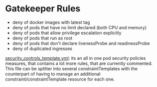 # Gatekeeper Rules

- deny of docker images with latest tag
- deny of pods that have no limit declared (both CPU and memory)
- deny of pods that allow privilege escalation explicitly
- deny of pods that run as root
- deny of pods that don't declare livenessProbe and readinessProbe
- deny of duplicated ingresses

[security_controls_template.yml](templates/security_controls_template.yml): its an all in one pod security policies
measures, that contains a lot more rules, that are currently commented. This file can be splitter into several
constraintTemplates with the counterpart of having to manage an additional constraint/constraintTemplate resource
for each one.
